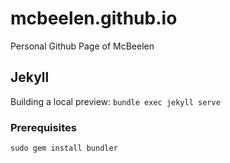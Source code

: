 # mcbeelen.github.io
Personal Github Page of McBeelen



## Jekyll

Building a local preview:
```bundle exec jekyll serve```

### Prerequisites

```sudo gem install bundler```
